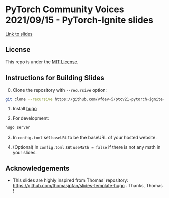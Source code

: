 # PyTorch Community Voices 2021/09/15 - PyTorch-Ignite slides

[Link to slides](https://vfdev-5.github.io/ptcv21-pytorch-ignite-slides)

## License

This repo is under the [MIT License](LICENSE).


## Instructions for Building Slides

0. Clone the repository with `--recursive` option:
```bash
git clone --recursive https://github.com/vfdev-5/ptcv21-pytorch-ignite-slides
```

1. Install [hugo](https://gohugo.io/getting-started/installing/)

2. For development:

```bash
hugo server
```

3. In `config.toml` set `baseURL` to be the baseURL of your hosted website.

4. (Optional) In `config.toml` set `useMath = false` if there is not any math in your
slides.

## Acknowledgements

- This slides are highly inspired from Thomas' repository: https://github.com/thomasjpfan/slides-template-hugo . Thanks, Thomas !
